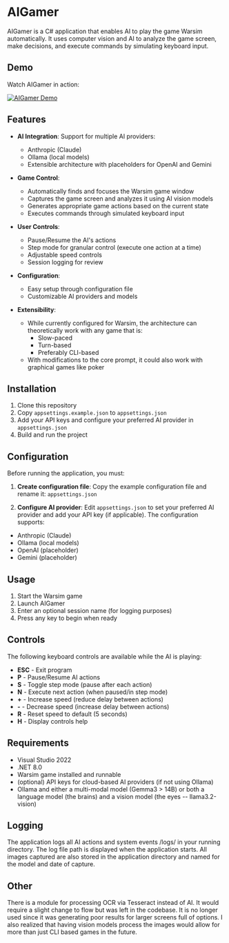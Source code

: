 # AIGamer

AIGamer is a C# application that enables AI to play the game Warsim automatically. It uses computer vision and AI to analyze the game screen, make decisions, and execute commands by simulating keyboard input.

## Demo

Watch AIGamer in action:

[![AIGamer Demo](https://img.youtube.com/vi/yU4_c-OXhMY/0.jpg)](https://www.youtube.com/watch?v=yU4_c-OXhMY)

## Features

- **AI Integration**: Support for multiple AI providers:
  - Anthropic (Claude)
  - Ollama (local models)
  - Extensible architecture with placeholders for OpenAI and Gemini
  
- **Game Control**:
  - Automatically finds and focuses the Warsim game window
  - Captures the game screen and analyzes it using AI vision models
  - Generates appropriate game actions based on the current state
  - Executes commands through simulated keyboard input
  
- **User Controls**:
  - Pause/Resume the AI's actions
  - Step mode for granular control (execute one action at a time)
  - Adjustable speed controls
  - Session logging for review
  
- **Configuration**:
  - Easy setup through configuration file
  - Customizable AI providers and models
  
- **Extensibility**:
  - While currently configured for Warsim, the architecture can theoretically work with any game that is:
    - Slow-paced
    - Turn-based
    - Preferably CLI-based
  - With modifications to the core prompt, it could also work with graphical games like poker

## Installation

1. Clone this repository
2. Copy `appsettings.example.json` to `appsettings.json`
3. Add your API keys and configure your preferred AI provider in `appsettings.json`
4. Build and run the project

## Configuration

Before running the application, you must:

1. **Create configuration file**: Copy the example configuration file and rename it: `appsettings.json`

2. **Configure AI provider**: Edit `appsettings.json` to set your preferred AI provider and add your API key (if applicable). The configuration supports:
- Anthropic (Claude)
- Ollama (local models)
- OpenAI (placeholder)
- Gemini (placeholder)

## Usage

1. Start the Warsim game
2. Launch AIGamer
3. Enter an optional session name (for logging purposes)
4. Press any key to begin when ready

## Controls

The following keyboard controls are available while the AI is playing:

- **ESC** - Exit program
- **P** - Pause/Resume AI actions
- **S** - Toggle step mode (pause after each action)
- **N** - Execute next action (when paused/in step mode)
- **+** - Increase speed (reduce delay between actions)
- **-** - Decrease speed (increase delay between actions)
- **R** - Reset speed to default (5 seconds)
- **H** - Display controls help

## Requirements

- Visual Studio 2022
- .NET 8.0
- Warsim game installed and runnable
- (optional) API keys for cloud-based AI providers (if not using Ollama)
- Ollama and either a multi-modal model (Gemma3 > 14B) or both a language model (the brains) and a vision model (the eyes -- llama3.2-vision)

## Logging

The application logs all AI actions and system events /logs/ in your running directory. The log file path is displayed when the application starts. All images captured are also stored in the application directory and named for the model and date of capture.

## Other
There is a module for processing OCR via Tesseract instead of AI. It would require a slight change to flow but was left in the codebase. It is no longer used since it was generating poor results for larger screens full of options. I also realized that having vision models process the images would allow for more than just CLI based games in the future.

